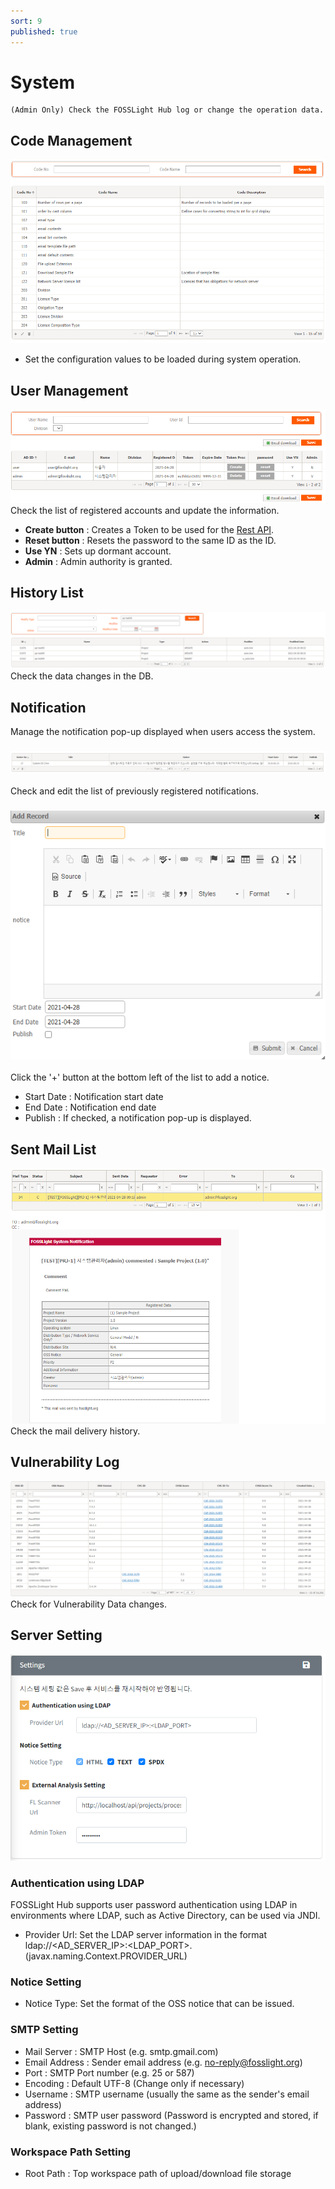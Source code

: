 ```yaml
---
sort: 9
published: true
---
```

# System
```note
(Admin Only) Check the FOSSLight Hub log or change the operation data.
```

## Code Management
![config](images/9_system_code.png)
- Set the configuration values to be loaded during system operation.

## User Management
![config](images/9_system_user.png)
Check the list of registered accounts and update the information.
- **Create button** : Creates a Token to be used for the [Rest API](../advanced/2_rest_api.md).
- **Reset button** : Resets the password to the same ID as the ID.
- **Use YN** : Sets up dormant account.
- **Admin** : Admin authority is granted.

## History List
![config](images/9_system_history.png)
Check the data changes in the DB.

## Notification
Manage the notification pop-up displayed when users access the system.
### ![config](images/9_system_noti_list.png)
Check and edit the list of previously registered notifications.

### ![config](images/9_system_noti_add.png)

Click the '+' button at the bottom left of the list to add a notice.
- Start Date : Notification start date
- End Date : Notification end date
- Publish : If checked, a notification pop-up is displayed.

## Sent Mail List
![config](images/9_system_mail.png)
Check the mail delivery history.

## Vulnerability Log
![config](images/9_system_vul.png)
Check for Vulnerability Data changes.


## Server Setting
![config](images/9_system_server.png)
### Authentication using LDAP
FOSSLight Hub supports user password authentication using LDAP in environments where LDAP, such as Active Directory, can be used via JNDI.
- Provider Url: Set the LDAP server information in the format ldap://&lt;AD_SERVER_IP&gt;:&lt;LDAP_PORT&gt;. (javax.naming.Context.PROVIDER_URL)

### Notice Setting
- Notice Type: Set the format of the OSS notice that can be issued.

### SMTP Setting
- Mail Server : SMTP Host (e.g. smtp.gmail.com)
- Email Address : Sender email address (e.g. no-reply@fosslight.org)
- Port : SMTP Port number (e.g. 25 or 587)
- Encoding : Default UTF-8 (Change only if necessary)
- Username : SMTP username (usually the same as the sender's email address)
- Password : SMTP user password (Password is encrypted and stored, if blank, existing password is not changed.)

### Workspace Path Setting
- Root Path : Top workspace path of upload/download file storage
